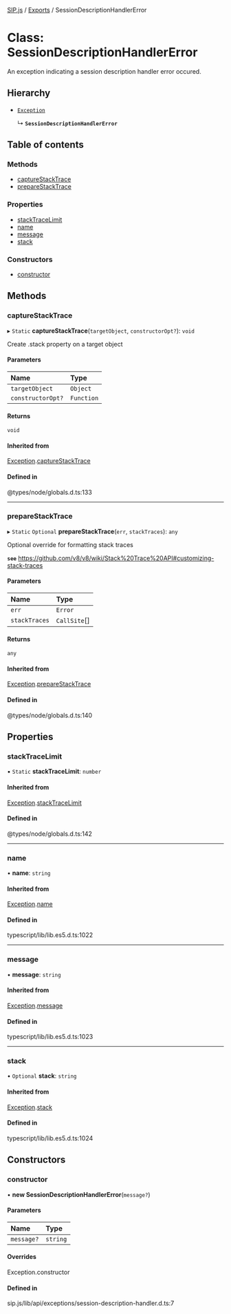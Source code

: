 [SIP.js](../README.md) / [Exports](../modules.md) / SessionDescriptionHandlerError

# Class: SessionDescriptionHandlerError

An exception indicating a session description handler error occured.

## Hierarchy

- [`Exception`](Exception.md)

  ↳ **`SessionDescriptionHandlerError`**

## Table of contents

### Methods

- [captureStackTrace](SessionDescriptionHandlerError.md#capturestacktrace)
- [prepareStackTrace](SessionDescriptionHandlerError.md#preparestacktrace)

### Properties

- [stackTraceLimit](SessionDescriptionHandlerError.md#stacktracelimit)
- [name](SessionDescriptionHandlerError.md#name)
- [message](SessionDescriptionHandlerError.md#message)
- [stack](SessionDescriptionHandlerError.md#stack)

### Constructors

- [constructor](SessionDescriptionHandlerError.md#constructor)

## Methods

### captureStackTrace

▸ `Static` **captureStackTrace**(`targetObject`, `constructorOpt?`): `void`

Create .stack property on a target object

#### Parameters

| Name | Type |
| :------ | :------ |
| `targetObject` | `Object` |
| `constructorOpt?` | `Function` |

#### Returns

`void`

#### Inherited from

[Exception](Exception.md).[captureStackTrace](Exception.md#capturestacktrace)

#### Defined in

@types/node/globals.d.ts:133

___

### prepareStackTrace

▸ `Static` `Optional` **prepareStackTrace**(`err`, `stackTraces`): `any`

Optional override for formatting stack traces

**`see`** https://github.com/v8/v8/wiki/Stack%20Trace%20API#customizing-stack-traces

#### Parameters

| Name | Type |
| :------ | :------ |
| `err` | `Error` |
| `stackTraces` | `CallSite`[] |

#### Returns

`any`

#### Inherited from

[Exception](Exception.md).[prepareStackTrace](Exception.md#preparestacktrace)

#### Defined in

@types/node/globals.d.ts:140

## Properties

### stackTraceLimit

▪ `Static` **stackTraceLimit**: `number`

#### Inherited from

[Exception](Exception.md).[stackTraceLimit](Exception.md#stacktracelimit)

#### Defined in

@types/node/globals.d.ts:142

___

### name

• **name**: `string`

#### Inherited from

[Exception](Exception.md).[name](Exception.md#name)

#### Defined in

typescript/lib/lib.es5.d.ts:1022

___

### message

• **message**: `string`

#### Inherited from

[Exception](Exception.md).[message](Exception.md#message)

#### Defined in

typescript/lib/lib.es5.d.ts:1023

___

### stack

• `Optional` **stack**: `string`

#### Inherited from

[Exception](Exception.md).[stack](Exception.md#stack)

#### Defined in

typescript/lib/lib.es5.d.ts:1024

## Constructors

### constructor

• **new SessionDescriptionHandlerError**(`message?`)

#### Parameters

| Name | Type |
| :------ | :------ |
| `message?` | `string` |

#### Overrides

Exception.constructor

#### Defined in

sip.js/lib/api/exceptions/session-description-handler.d.ts:7
